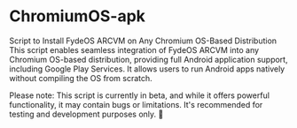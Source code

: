 # ChromiumOS-apk
Script to Install FydeOS ARCVM on Any Chromium OS-Based Distribution
This script enables seamless integration of FydeOS ARCVM into any Chromium OS-based distribution, providing full Android application support, including Google Play Services. It allows users to run Android apps natively without compiling the OS from scratch.

Please note: This script is currently in beta, and while it offers powerful functionality, it may contain bugs or limitations. It's recommended for testing and development purposes only. 🚀
